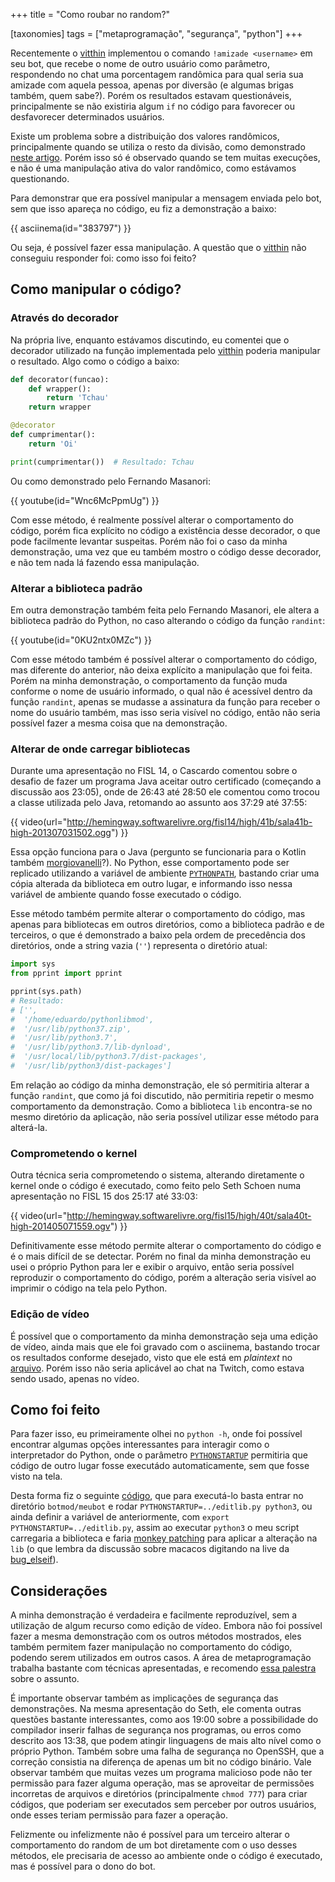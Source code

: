 +++
title = "Como roubar no random?"

[taxonomies]
tags = ["metaprogramação", "segurança", "python"]
+++

Recentemente o [vitthin](https://www.twitch.tv/vitthin) implementou o comando `!amizade <username>` em seu bot, que recebe o nome de outro usuário como parâmetro, respondendo no chat uma porcentagem randômica para qual seria sua amizade com aquela pessoa, apenas por diversão (e algumas brigas também, quem sabe?). Porém os resultados estavam questionáveis, principalmente se não existiria algum `if` no código para favorecer ou desfavorecer determinados usuários.

Existe um problema sobre a distribuição dos valores randômicos, principalmente quando se utiliza o resto da divisão, como demonstrado [neste artigo](https://bitismyth.wordpress.com/2020/02/14/o-problema-da-solucao-ingenua-da-obtencao-de-valores-aleatorios/). Porém isso só é observado quando se tem muitas execuções, e não é uma manipulação ativa do valor randômico, como estávamos questionando.

Para demonstrar que era possível manipular a mensagem enviada pelo bot, sem que isso apareça no código, eu fiz a demonstração a baixo:

{{ asciinema(id="383797") }}

Ou seja, é possível fazer essa manipulação. A questão que o [vitthin](https://www.twitch.tv/vitthin) não conseguiu responder foi: como isso foi feito?

## Como manipular o código?

### Através do decorador

Na própria live, enquanto estávamos discutindo, eu comentei que o decorador utilizado na função implementada pelo [vitthin](https://www.twitch.tv/vitthin) poderia manipular o resultado. Algo como o código a baixo:

```python
def decorator(funcao):
    def wrapper():
        return 'Tchau'
    return wrapper

@decorator
def cumprimentar():
    return 'Oi'

print(cumprimentar())  # Resultado: Tchau
```

Ou como demonstrado pelo Fernando Masanori:

{{ youtube(id="Wnc6McPpmUg") }}

Com esse método, é realmente possível alterar o comportamento do código, porém fica explícito no código a existência desse decorador, o que pode facilmente levantar suspeitas. Porém não foi o caso da minha demonstração, uma vez que eu também mostro o código desse decorador, e não tem nada lá fazendo essa manipulação.

### Alterar a biblioteca padrão

Em outra demonstração também feita pelo Fernando Masanori, ele altera a biblioteca padrão do Python, no caso alterando o código da função `randint`:

{{ youtube(id="0KU2ntx0MZc") }}

Com esse método também é possível alterar o comportamento do código, mas diferente do anterior, não deixa explícito a manipulação que foi feita. Porém na minha demonstração, o comportamento da função muda conforme o nome de usuário informado, o qual não é acessível dentro da função `randint`, apenas se mudasse a assinatura da função para receber o nome do usuário também, mas isso seria visível no código, então não seria possível fazer a mesma coisa que na demonstração.

### Alterar de onde carregar bibliotecas

Durante uma apresentação no FISL 14, o Cascardo comentou sobre o desafio de fazer um programa Java aceitar outro certificado (começando a discussão aos 23:05), onde de 26:43 até 28:50 ele comentou como trocou a classe utilizada pelo Java, retomando ao assunto aos 37:29 até 37:55:

{{ video(url="http://hemingway.softwarelivre.org/fisl14/high/41b/sala41b-high-201307031502.ogg") }}

Essa opção funciona para o Java (pergunto se funcionaria para o Kotlin também [morgiovanelli](https://www.twitch.tv/morgiovanelli)?). No Python, esse comportamento pode ser replicado utilizando a variável de ambiente [`PYTHONPATH`](https://docs.python.org/3/using/cmdline.html?highlight=pythonpath#envvar-PYTHONPATH), bastando criar uma cópia alterada da biblioteca em outro lugar, e informando isso nessa variável de ambiente quando fosse executado o código.

Esse método também permite alterar o comportamento do código, mas apenas para bibliotecas em outros diretórios, como a biblioteca padrão e de terceiros, o que é demonstrado a baixo pela ordem de precedência dos diretórios, onde a string vazia (`''`) representa o diretório atual:

```python
import sys
from pprint import pprint

pprint(sys.path)
# Resultado:
# ['',
#  '/home/eduardo/pythonlibmod',
#  '/usr/lib/python37.zip',
#  '/usr/lib/python3.7',
#  '/usr/lib/python3.7/lib-dynload',
#  '/usr/local/lib/python3.7/dist-packages',
#  '/usr/lib/python3/dist-packages']
```

Em relação ao código da minha demonstração, ele só permitiria alterar a função `randint`, que como já foi discutido, não permitiria repetir o mesmo comportamento da demonstração. Como a biblioteca `lib` encontra-se no mesmo diretório da aplicação, não seria possível utilizar esse método para alterá-la.

### Comprometendo o kernel

Outra técnica seria comprometendo o sistema, alterando diretamente o kernel onde o código é executado, como feito pelo Seth Schoen numa apresentação no FISL 15 dos 25:17 até 33:03:

{{ video(url="http://hemingway.softwarelivre.org/fisl15/high/40t/sala40t-high-201405071559.ogv") }}

Definitivamente esse método permite alterar o comportamento do código e é o mais difícil de se detectar. Porém no final da minha demonstração eu usei o próprio Python para ler e exibir o arquivo, então seria possível reproduzir o comportamento do código, porém a alteração seria visível ao imprimir o código na tela pelo Python.

### Edição de vídeo

É possível que o comportamento da minha demonstração seja uma edição de vídeo, ainda mais que ele foi gravado com o asciinema, bastando trocar os resultados conforme desejado, visto que ele está em *plaintext* no [arquivo](https://asciinema.org/a/383797.cast?dl=1). Porém isso não seria aplicável ao chat na Twitch, como estava sendo usado, apenas no vídeo.

## Como foi feito

Para fazer isso, eu primeiramente olhei no `python -h`, onde foi possível encontrar algumas opções interessantes para interagir como o interpretador do Python, onde o parâmetro [`PYTHONSTARTUP`](https://docs.python.org/3/using/cmdline.html?highlight=pythonstartup#envvar-PYTHONSTARTUP) permitiria que código de outro lugar fosse executádo automaticamente, sem que fosse visto na tela.

Desta forma fiz o seguinte [código](codigo.tar.gz), que para executá-lo basta entrar no diretório `botmod/meubot` e rodar `PYTHONSTARTUP=../editlib.py python3`, ou ainda definir a variável de anteriormente, com `export PYTHONSTARTUP=../editlib.py`, assim ao executar `python3` o meu script carregaria a biblioteca e faria [monkey patching](https://pt.stackoverflow.com/questions/285190/o-que-%C3%A9-monkey-patch#305084) para aplicar a alteração na `lib` (o que lembra da discussão sobre macacos digitando na live da [bug_elseif](https://www.twitch.tv/bug_elseif)).

## Considerações

A minha demonstração é verdadeira e facilmente reproduzível, sem a utilização de algum recurso como edição de vídeo. Embora não foi possível fazer a mesma demonstração com os outros métodos mostrados, eles também permitem fazer manipulação no comportamento do código, podendo serem utilizados em outros casos. A área de metaprogramação trabalha bastante com técnicas apresentadas, e recomendo [essa palestra](http://hemingway.softwarelivre.org/fisl14/high/41d/sala41d-high-201307031001.ogg) sobre o assunto.

É importante observar também as implicações de segurança das demonstrações. Na mesma apresentação do Seth, ele comenta outras questões bastante interessantes, como aos 19:00 sobre a possibilidade do compilador inserir falhas de segurança nos programas, ou erros como descrito aos 13:38, que podem atingir linguagens de mais alto nível como o próprio Python. Também sobre uma falha de segurança no OpenSSH, que a correção consistia na diferença de apenas um bit no código binário. Vale observar também que muitas vezes um programa malicioso pode não ter permissão para fazer alguma operação, mas se aproveitar de permissões incorretas de arquivos e diretórios (principalmente `chmod 777`) para criar códigos, que poderiam ser executados sem perceber por outros usuários, onde esses teriam permissão para fazer a operação.

Felizmente ou infelizmente não é possível para um terceiro alterar o comportamento do random de um bot diretamente com o uso desses métodos, ele precisaria de acesso ao ambiente onde o código é executado, mas é possível para o dono do bot.
